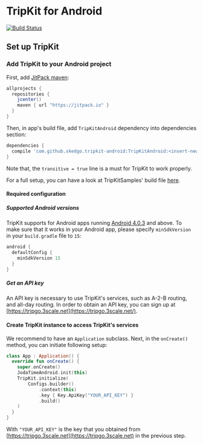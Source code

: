 # TripKit for Android
[![Build Status](https://travis-ci.org/skedgo/tripkit-android.svg?branch=dev)](https://travis-ci.org/skedgo/tripkit-android)

## Set up TripKit

### Add TripKit to your Android project

First, add [JitPack maven](https://jitpack.io/):

```groovy
allprojects {
  repositories {
    jcenter()
    maven { url "https://jitpack.io" }
  }
}
```

Then, in app's build file, add `TripKitAndroid` dependency into dependencies section:

```groovy
dependencies {
  compile 'com.github.skedgo.tripkit-android:TripKitAndroid:<insert-newest-version-here>'
}
```

Note that, the `transitive = true` line is a must for TripKit to work properly.

For a full setup, you can have a look at TripKitSamples' build file [here](https://github.com/skedgo/tripkit-android/blob/dev/TripKitSamples/build.gradle).

#### Required configuration

##### Supported Android versions

TripKit supports for Android apps running [Android 4.0.3](https://developer.android.com/about/versions/android-4.0.3.html) and above. To make sure that it works in your Android app, please specify `minSdkVersion` in your `build.gradle` file to `15`:

```groovy
android {
  defaultConfig {
    minSdkVersion 15
  }
}
```

##### Get an API key

An API key is necessary to use TripKit's services, such as A-2-B routing, and all-day routing. In order to obtain an API key, you can sign up at [https://tripgo.3scale.net](https://tripgo.3scale.net/).

#### Create TripKit instance to access TripKit's services

We recommend to have an `Application` subclass. Next, in the `onCreate()` method, you can initiate following setup:

```kotlin
class App : Application() {
  override fun onCreate() {
    super.onCreate()
    JodaTimeAndroid.init(this)
    TripKit.initialize(
        Configs.builder()
            .context(this)
            .key { Key.ApiKey("YOUR_API_KEY") }
            .build()
    )
  }
}

```

With `"YOUR_API_KEY"` is the key that you obtained from [https://tripgo.3scale.net](https://tripgo.3scale.net) in the previous step.
